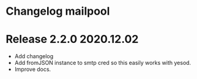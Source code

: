 # Changelog mailpool


# Release 2.2.0 2020.12.02 

+ Add changelog
+ Add fromJSON instance to smtp cred so this easily works with yesod.
+ Improve docs.
